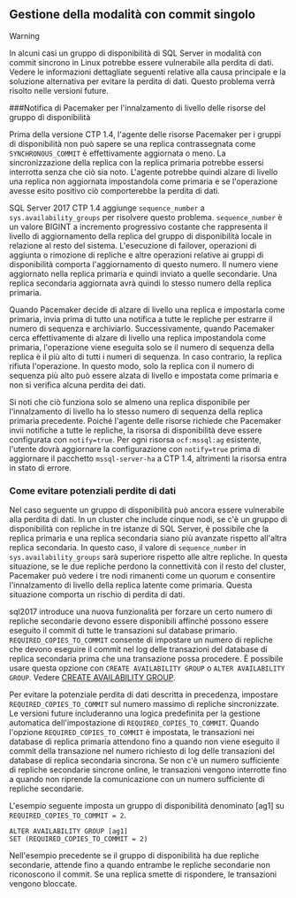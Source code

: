 ## <a name="managing-synchronous-commit-mode"></a>Gestione della modalità con commit singolo

>[!WARNING]
>In alcuni casi un gruppo di disponibilità di SQL Server in modalità con commit sincrono in Linux potrebbe essere vulnerabile alla perdita di dati. Vedere le informazioni dettagliate seguenti relative alla causa principale e la soluzione alternativa per evitare la perdita di dati. Questo problema verrà risolto nelle versioni future.

###<a name="pacemaker-notification-for-availability-group-resource-promotion"></a>Notifica di Pacemaker per l'innalzamento di livello delle risorse del gruppo di disponibilità

Prima della versione CTP 1.4, l'agente delle risorse Pacemaker per i gruppi di disponibilità non può sapere se una replica contrassegnata come `SYNCHRONOUS_COMMIT` è effettivamente aggiornata o meno. La sincronizzazione della replica con la replica primaria potrebbe essersi interrotta senza che ciò sia noto. L'agente potrebbe quindi alzare di livello una replica non aggiornata impostandola come primaria e se l'operazione avesse esito positivo ciò comporterebbe la perdita di dati. 

SQL Server 2017 CTP 1.4 aggiunge `sequence_number` a `sys.availability_groups` per risolvere questo problema. `sequence_number` è un valore BIGINT a incremento progressivo costante che rappresenta il livello di aggiornamento della replica del gruppo di disponibilità locale in relazione al resto del sistema. L'esecuzione di failover, operazioni di aggiunta o rimozione di repliche e altre operazioni relative ai gruppi di disponibilità comporta l'aggiornamento di questo numero. Il numero viene aggiornato nella replica primaria e quindi inviato a quelle secondarie. Una replica secondaria aggiornata avrà quindi lo stesso numero della replica primaria.

Quando Pacemaker decide di alzare di livello una replica e impostarla come primaria, invia prima di tutto una notifica a tutte le repliche per estrarre il numero di sequenza e archiviarlo. Successivamente, quando Pacemaker cerca effettivamente di alzare di livello una replica impostandola come primaria, l'operazione viene eseguita solo se il numero di sequenza della replica è il più alto di tutti i numeri di sequenza. In caso contrario, la replica rifiuta l'operazione. In questo modo, solo la replica con il numero di sequenza più alto può essere alzata di livello e impostata come primaria e non si verifica alcuna perdita dei dati.

Si noti che ciò funziona solo se almeno una replica disponibile per l'innalzamento di livello ha lo stesso numero di sequenza della replica primaria precedente. Poiché l'agente delle risorse richiede che Pacemaker invii notifiche a tutte le repliche, la risorsa di disponibilità deve essere configurata con `notify=true`. Per ogni risorsa `ocf:mssql:ag` esistente, l'utente dovrà aggiornare la configurazione con `notify=true` prima di aggiornare il pacchetto `mssql-server-ha` a CTP 1.4, altrimenti la risorsa entra in stato di errore. 

### <a name="how-to-avoid-potential-for-data-loss"></a>Come evitare potenziali perdite di dati 

Nel caso seguente un gruppo di disponibilità può ancora essere vulnerabile alla perdita di dati. In un cluster che include cinque nodi, se c'è un gruppo di disponibilità con repliche in tre istanze di SQL Server, è possibile che la replica primaria e una replica secondaria siano più avanzate rispetto all'altra replica secondaria. In questo caso, il valore di `sequence_number` in `sys.availability_groups` sarà superiore rispetto alle altre repliche. In questa situazione, se le due repliche perdono la connettività con il resto del cluster, Pacemaker può vedere i tre nodi rimanenti come un quorum e consentire l'innalzamento di livello della replica latente come primaria. Questa situazione comporta un rischio di perdita di dati.

sql2017 introduce una nuova funzionalità per forzare un certo numero di repliche secondarie devono essere disponibili affinché possono essere eseguito il commit di tutte le transazioni sul database primario. `REQUIRED_COPIES_TO_COMMIT` consente di impostare un numero di repliche che devono eseguire il commit nel log delle transazioni del database di replica secondaria prima che una transazione possa procedere. È possibile usare questa opzione con `CREATE AVAILABILITY GROUP` o `ALTER AVAILABILITY GROUP`. Vedere [CREATE AVAILABILITY GROUP](http://msdn.microsoft.com/library/ff878399.aspx).

Per evitare la potenziale perdita di dati descritta in precedenza, impostare `REQUIRED_COPIES_TO_COMMIT` sul numero massimo di repliche sincronizzate. Le versioni future includeranno una logica predefinita per la gestione automatica dell'impostazione di `REQUIRED_COPIES_TO_COMMIT`.
Quando l'opzione `REQUIRED_COPIES_TO_COMMIT` è impostata, le transazioni nei database di replica primaria attendono fino a quando non viene eseguito il commit della transazione nel numero richiesto di log delle transazioni del database di replica secondaria sincrona. Se non c'è un numero sufficiente di repliche secondarie sincrone online, le transazioni vengono interrotte fino a quando non riprende la comunicazione con un numero sufficiente di repliche secondarie.

L'esempio seguente imposta un gruppo di disponibilità denominato [ag1] su `REQUIRED_COPIES_TO_COMMIT = 2`. 

```Transact-SQL
ALTER AVAILABILITY GROUP [ag1]
SET (REQUIRED_COPIES_TO_COMMIT = 2)
```

Nell'esempio precedente se il gruppo di disponibilità ha due repliche secondarie, attende fino a quando entrambe le repliche secondarie non riconoscono il commit. Se una replica smette di rispondere, le transazioni vengono bloccate.
